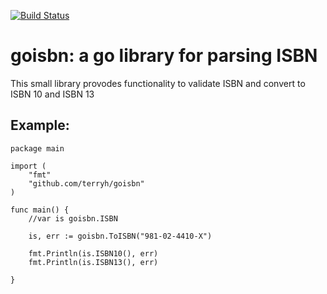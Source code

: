 [![Build Status](https://travis-ci.org/terryh/goisbn.svg?branch=master)](https://travis-ci.org/terryh/goisbn)

goisbn: a go library for parsing ISBN
=====================================

This small library provodes functionality to validate ISBN and
convert to ISBN 10 and ISBN 13

Example:
--------

    package main

    import (
        "fmt"
        "github.com/terryh/goisbn"
    )

    func main() {
        //var is goisbn.ISBN

	    is, err := goisbn.ToISBN("981-02-4410-X")

        fmt.Println(is.ISBN10(), err)
        fmt.Println(is.ISBN13(), err)

    }

